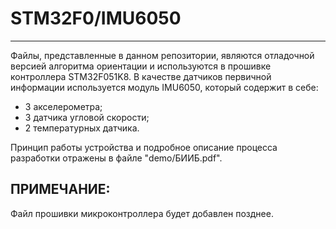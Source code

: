 # STM32F0/IMU6050
-----------
Файлы, представленные в данном репозитории, являются отладочной версией алгоритма ориентации
и используются в прошивке контроллера STM32F051K8. В качестве датчиков первичной информации используется модуль IMU6050, который содержит в себе:
- 3 акселерометра;
- 3 датчика угловой скорости;
- 2 температурных датчика.

Принцип работы устройства и подробное описание процесса разработки отражены в файле "demo/БИИБ.pdf".

ПРИМЕЧАНИЕ:
-----------
Файл прошивки микроконтроллера будет добавлен позднее.


